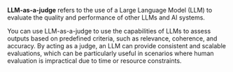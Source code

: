 **LLM-as-a-judge** refers to the use of a Large Language Model (LLM) to evaluate the quality and performance of other LLMs and AI systems.

You can use LLM-as-a-judge to use the capabilities of LLMs to assess outputs based on predefined criteria, such as relevance, coherence, and accuracy. By acting as a judge, an LLM can provide consistent and scalable evaluations, which can be particularly useful in scenarios where human evaluation is impractical due to time or resource constraints.

